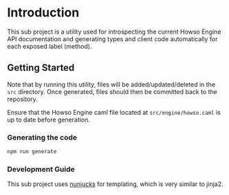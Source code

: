 # Introduction

This sub project is a utility used for introspecting the current Howso Engine
API documentation and generating types and client code automatically for each
exposed label (method).

## Getting Started

Note that by running this utility, files will be added/updated/deleted in the
`src` directory. Once generated, files should then be committed back to the
repository.

Ensure that the Howso Engine caml file located at `src/engine/howso.caml` is
up to date before generation.

### Generating the code

```bash
npm run generate
```

### Development Guide

This sub project uses [nunjucks](https://mozilla.github.io/nunjucks/) for
templating, which is very similar to jinja2.
